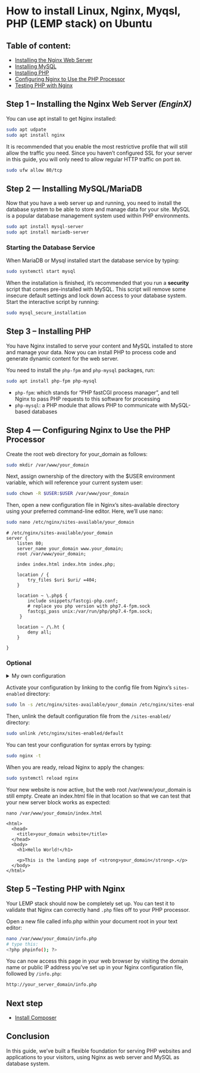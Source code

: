 # How to install Linux, Nginx, Myqsl, PHP (LEMP stack) on Ubuntu

## Table of content:

- [Installing the Nginx Web Server](#a)
- [Installing MySQL](#b)
- [Installing PHP](#c)
- [Configuring Nginx to Use the PHP Processor](#d)
- [Testing PHP with Nginx](#e)

## Step 1 – Installing the Nginx Web Server _(EnginX)_ <a id="a"></a>

You can use apt install to get Nginx installed:

```bash
sudo apt udpate
sudo apt install nginx
```

It is recommended that you enable the most restrictive profile that will still allow the traffic you need. Since you haven’t configured SSL for your server in this guide, you will only need to allow regular HTTP traffic on port `80`.

```bash
sudo ufw allow 80/tcp
```

## Step 2 — Installing MySQL/MariaDB <a id="b"></a>

Now that you have a web server up and running, you need to install the database system to be able to store and manage data for your site. MySQL is a popular database management system used within PHP environments.

```bash
sudo apt install mysql-server
sudo apt install mariadb-server
```

### Starting the Database Service

When MariaDB or Mysql installed start the database service by typing:

```bash
sudo systemctl start mysql
```

When the installation is finished, it’s recommended that you run a **security** script that comes pre-installed with MySQL. This script will remove some insecure default settings and lock down access to your database system. Start the interactive script by running:

```bash
sudo mysql_secure_installation
```

## Step 3 – Installing PHP <a id="c"></a>

You have Nginx installed to serve your content and MySQL installed to store and manage your data. Now you can install PHP to process code and generate dynamic content for the web server.

You need to install the `php-fpm` and `php-mysql` packages, run:

```bash
sudo apt install php-fpm php-mysql
```

- `php-fpm`: which stands for “PHP fastCGI process manager”, and tell Nginx to pass PHP requests to this software for processing
- `php-mysql`: a PHP module that allows PHP to communicate with MySQL-based databases

## Step 4 — Configuring Nginx to Use the PHP Processor <a id="d"></a>

Create the root web directory for your_domain as follows:

```bash
sudo mkdir /var/www/your_domain
```

Next, assign ownership of the directory with the $USER environment variable, which will reference your current system user:

```bash
sudo chown -R $USER:$USER /var/www/your_domain
```

Then, open a new configuration file in Nginx’s sites-available directory using your preferred command-line editor. Here, we’ll use nano:

```bash
sudo nano /etc/nginx/sites-available/your_domain 
```

```nginx
# /etc/nginx/sites-available/your_domain
server {
    listen 80;
    server_name your_domain www.your_domain;
    root /var/www/your_domain;

    index index.html index.htm index.php;

    location / {
        try_files $uri $uri/ =404;
    }

    location ~ \.php$ {
        include snippets/fastcgi-php.conf;
        # replace you php version with php7.4-fpm.sock
        fastcgi_pass unix:/var/run/php/php7.4-fpm.sock;
     }

    location ~ /\.ht {
        deny all;
    }

}
```

### Optional

<details>
<summary>My own configuration</summary>

*Dir Structure*

```
/var/www/ilyasse-fouaide.com/
├── php
│   └── info.php
├── sites-1
│   └── index.html
└── sites-2
    └── index.html
```

```
server {
    listen 80;
    listen [::]:80;

    root /var/www/ilyasse-fouaide.com;

    server_name ilyasse-fouaide.com;

    index index.php info.php;

    location /sites-1 {
        # Re-write the root path with alias
        root /var/www/ilyasse-fouaide.com/sites-1;
        try_files $uri $uri/ /index.html =404;
    }

    location /sites-2 {
        root /var/www/ilyasse-fouaide.com/sites-2;
        try_files $uri $uri/ /index.html =404;
    }

    location /php {
        try_files $uri $uri/ /php =404;
    }

    # pass PHP scripts to FastCGI server
    location ~ \.php$ {
        include snippets/fastcgi-php.conf;
        # With php-fpm (or other unix sockets):
        fastcgi_pass unix:/run/php/php8.1-fpm.sock;
        # With php-cgi (or other tcp sockets):
        # fastcgi_pass 127.0.0.1:9000;
    }

    # deny access to .htaccess files, if Apache's document root
    # concurs with nginx's one
    location ~ /\.ht {
        deny all;
    }
}

```

</details>

Activate your configuration by linking to the config file from Nginx’s `sites-enabled` directory:

```bash
sudo ln -s /etc/nginx/sites-available/your_domain /etc/nginx/sites-enabled/
```

Then, unlink the default configuration file from the `/sites-enabled/` directory:

```bash
sudo unlink /etc/nginx/sites-enabled/default
```

You can test your configuration for syntax errors by typing:

```bash
sudo nginx -t
```

When you are ready, reload Nginx to apply the changes:

```bash
sudo systemctl reload nginx
```

Your new website is now active, but the web root /var/www/your_domain is still empty. Create an index.html file in that location so that we can test that your new server block works as expected:

```
nano /var/www/your_domain/index.html

<html>
  <head>
    <title>your_domain website</title>
  </head>
  <body>
    <h1>Hello World!</h1>

    <p>This is the landing page of <strong>your_domain</strong>.</p>
  </body>
</html>
```

## Step 5 –Testing PHP with Nginx <a id="e"></a>

Your LEMP stack should now be completely set up. You can test it to validate that Nginx can correctly hand `.php` files off to your PHP processor.

Open a new file called info.php within your document root in your text editor:

```bash
nano /var/www/your_domain/info.php
# type this: 
<?php phpinfo(); ?>
```

You can now access this page in your web browser by visiting the domain name or public IP address you’ve set up in your Nginx configuration file, followed by `/info.php`:

```bash
http://your_server_domain/info.php
```

## Next step

- [Install Composer](../install-composer/README.md)

## Conclusion

In this guide, we’ve built a flexible foundation for serving PHP websites and applications to your visitors, using Nginx as web server and MySQL as database system.
